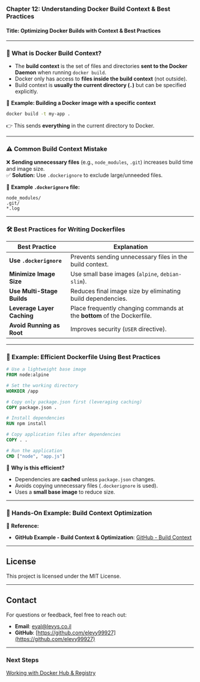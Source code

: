 ### **Chapter 12: Understanding Docker Build Context & Best Practices**  
#### **Title: Optimizing Docker Builds with Context & Best Practices**  
---

### **🔹 What is Docker Build Context?**  
- The **build context** is the set of files and directories **sent to the Docker Daemon** when running `docker build`.  
- Docker only has access to **files inside the build context** (not outside).  
- Build context is **usually the current directory (`.`)** but can be specified explicitly.  

📌 **Example: Building a Docker image with a specific context**  
```sh
docker build -t my-app .
```
👉 This sends **everything** in the current directory to Docker.  

---
### **⚠ Common Build Context Mistake**  
❌ **Sending unnecessary files** (e.g., `node_modules`, `.git`) increases build time and image size.  
✅ **Solution:** Use `.dockerignore` to exclude large/unneeded files.  

📌 **Example `.dockerignore` file:**  
```plaintext
node_modules/
.git/
*.log
```

---
### **🛠 Best Practices for Writing Dockerfiles**  

| Best Practice | Explanation |
|--------------|------------|
| **Use `.dockerignore`** | Prevents sending unnecessary files in the build context. |
| **Minimize Image Size** | Use small base images (`alpine`, `debian-slim`). |
| **Use Multi-Stage Builds** | Reduces final image size by eliminating build dependencies. |
| **Leverage Layer Caching** | Place frequently changing commands at the **bottom** of the Dockerfile. |
| **Avoid Running as Root** | Improves security (`USER` directive). |

---
### **🔹 Example: Efficient Dockerfile Using Best Practices**  
```dockerfile
# Use a lightweight base image
FROM node:alpine  

# Set the working directory
WORKDIR /app  

# Copy only package.json first (leveraging caching)
COPY package.json .  

# Install dependencies
RUN npm install  

# Copy application files after dependencies
COPY . .  

# Run the application
CMD ["node", "app.js"]
```
📌 **Why is this efficient?**  
- Dependencies are **cached** unless `package.json` changes.  
- Avoids copying unnecessary files (`.dockerignore` is used).  
- Uses a **small base image** to reduce size.  

---
### **🔗 Hands-On Example: Build Context Optimization**  
🔹 **Reference:**  
- **GitHub Example - Build Context & Optimization**: [GitHub - Build Context](https://github.com/elevy99927/docker/tree/main/00-docker-file/03-hidden-file)  


---
## License
This project is licensed under the MIT License.

---
## **Contact**
For questions or feedback, feel free to reach out:
- **Email**: eyal@levys.co.il
- **GitHub**: [https://github.com/elevy99927](https://github.com/elevy99927)

---
### **Next Steps**
<A href="./Chapter-13.md">
Working with Docker Hub & Registry
</A>
